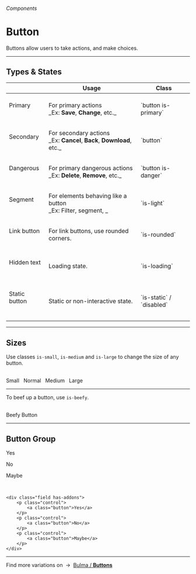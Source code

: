 <h6 class="subtitle is-5 has-text-grey has-text-weight-semibold">Components</h6><h1 class="title is-1 has-text-weight-bold">Button</h1>
<p class="subtitle is-5">
    <span class="has-text-weight-semibold">Buttons</span> allow users to take actions, and make choices.
</p>

<hr class="is-large is-visible">

<h2 class="title is-4">Types & States</h2>

<table class="table is-fullwidth">
    <thead>
        <tr>
            <th></th>
            <th>Usage</th>
            <th>Class</th>
        </tr>
    </thead>
    <tbody>
        <tr>
            <td class="has-text-centered"><br><div class="button is-primary">Primary</div><br><br></td>
            <td>For primary actions<br>_Ex: <strong>Save</strong>, <strong>Change</strong>, etc._</td>
            <td>`button is-primary`</td>
        </tr>
        <tr>
            <td class="has-text-centered"><br><div class="button">Secondary</div><br><br></td>
            <td>For secondary actions<br>_Ex: <strong>Cancel</strong>, <strong>Back</strong>, <strong>Download</strong>, etc._</td>
            <td>`button`</td>
        </tr>
        <tr>
            <td class="has-text-centered"><br><div class="button is-danger">Dangerous</div><br><br></td>
            <td>For primary dangerous actions<br>_Ex: <strong>Delete</strong>, <strong>Remove</strong>, etc._</td>
            <td>`button is-danger`</td>
        </tr>
        <tr>
            <td class="has-text-centered"><br><div class="button is-light">Segment</div><br><br></td>
            <td>For elements behaving like a button<br>_Ex: Filter, segment, _</td>
            <td>`is-light`</td>
        </tr>
        <tr>
            <td class="has-text-centered"><br><div class="button is-rounded">Link button</div><br><br></td>
            <td>For link buttons, use rounded corners.</td>
            <td>`is-rounded`</td>
        </tr>
        <tr>
            <td class="has-text-centered"><br><div class="button is-loading">Hidden text</div><br><br></td>
            <td>Loading state.</td>  
            <td>`is-loading`</td>
        </tr>
        <tr>
            <td class="has-text-centered"><br><div class="button is-static">Static button</div><br><br></td>
            <td>Static or non-interactive state.</td>
            <td>`is-static` / <br>`disabled`</td>
        </tr>
    </tbody>
</table>

<hr class="is-large is-visible">

<h2 class="title is-4">Sizes</h2>

Use classes `is-small`, `is-medium` and `is-large` to change the size of any button.

<br>
<span class="button is-small">Small</span> &nbsp; 
<span class="button">Normal</span> &nbsp; 
<span class="button is-medium">Medium</span> &nbsp; 
<span class="button is-large">Large</span>
<hr class="is-small">

To beef up a button, use `is-beefy`.

<br>
<div class="button is-beefy is-primary">Beefy Button</div>


<hr class="is-large is-visible">

<h2 class="title is-4 has-text-weight-semibold">Button Group</h2>

<div class="field has-addons">
    <p class="control">
        <a class="button">Yes</a>
    </p>
    <p class="control">
        <a class="button">No</a>
    </p>
    <p class="control">
        <a class="button">Maybe</a>
    </p>
</div>

<br>

    <div class="field has-addons">
        <p class="control">
            <a class="button">Yes</a>
        </p>
        <p class="control">
            <a class="button">No</a>
        </p>
        <p class="control">
            <a class="button">Maybe</a>
        </p>
    </div>


<hr class="is-large">

<div class="box is-bordered">
    Find more variations on &nbsp;→&nbsp; <a href="http://bulma.io/documentation/elements/button/" target="blank">Bulma / <strong>Buttons</strong></a>
</div>